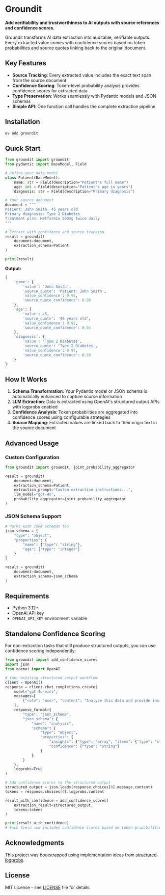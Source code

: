 # Groundit

**Add verifiability and trustworthiness to AI outputs with source references and confidence scores.**

Groundit transforms AI data extraction into auditable, verifiable outputs. Every extracted value comes with confidence scores based on token probabilities and source quotes linking back to the original document.

## Key Features

- **Source Tracking**: Every extracted value includes the exact text span from the source document
- **Confidence Scoring**: Token-level probability analysis provides confidence scores for extracted data
- **Type Preservation**: Works seamlessly with Pydantic models and JSON schemas
- **Simple API**: One function call handles the complete extraction pipeline

## Installation

```bash
uv add groundit
```

## Quick Start

```python
from groundit import groundit
from pydantic import BaseModel, Field

# Define your data model
class Patient(BaseModel):
    name: str = Field(description="Patient's full name")
    age: int = Field(description="Patient's age in years")
    diagnosis: str = Field(description="Primary diagnosis")

# Your source document
document = """
Patient: John Smith, 45 years old
Primary diagnosis: Type 2 Diabetes
Treatment plan: Metformin 500mg twice daily
"""

# Extract with confidence and source tracking
result = groundit(
    document=document,
    extraction_schema=Patient
)

print(result)
```

**Output:**
```python
{
    'name': {
        'value': 'John Smith',
        'source_quote': 'Patient: John Smith',
        'value_confidence': 0.95,
        'source_quote_confidence': 0.98
    },
    'age': {
        'value': 45,
        'source_quote': '45 years old',
        'value_confidence': 0.92,
        'source_quote_confidence': 0.94  
    },
    'diagnosis': {
        'value': 'Type 2 Diabetes',
        'source_quote': 'Type 2 Diabetes',
        'value_confidence': 0.97,
        'source_quote_confidence': 0.99
    }
}
```

## How It Works

1. **Schema Transformation**: Your Pydantic model or JSON schema is automatically enhanced to capture source information
2. **LLM Extraction**: Data is extracted using OpenAI's structured output APIs with logprobs enabled
3. **Confidence Analysis**: Token probabilities are aggregated into confidence scores using configurable strategies
4. **Source Mapping**: Extracted values are linked back to their origin text in the source document

## Advanced Usage

### Custom Configuration

```python
from groundit import groundit, joint_probability_aggregator

result = groundit(
    document=document,
    extraction_schema=Patient,
    extraction_prompt="Custom extraction instructions...",
    llm_model="gpt-4o",
    probability_aggregator=joint_probability_aggregator
)
```

### JSON Schema Support

```python
# Works with JSON schemas too
json_schema = {
    "type": "object",
    "properties": {
        "name": {"type": "string"},
        "age": {"type": "integer"}
    }
}

result = groundit(
    document=document,
    extraction_schema=json_schema
)
```

## Requirements

- Python 3.12+
- OpenAI API key
- `OPENAI_API_KEY` environment variable

## Standalone Confidence Scoring

For non-extraction tasks that still produce structured outputs, you can use confidence scoring independently:

```python
from groundit import add_confidence_scores
import json
from openai import OpenAI

# Your existing structured output workflow
client = OpenAI()
response = client.chat.completions.create(
    model="gpt-4o-mini",
    messages=[
        {"role": "user", "content": "Analyze this data and provide insights"}
    ],
    response_format={
        "type": "json_schema",
        "json_schema": {
            "name": "analysis",
            "schema": {
                "type": "object",
                "properties": {
                    "insights": {"type": "array", "items": {"type": "string"}},
                    "confidence": {"type": "string"}
                }
            }
        }
    },
    logprobs=True
)

# Add confidence scores to the structured output
structured_output = json.loads(response.choices[0].message.content)
tokens = response.choices[0].logprobs.content

result_with_confidence = add_confidence_scores(
    extraction_result=structured_output,
    tokens=tokens
)

print(result_with_confidence)
# Each field now includes confidence scores based on token probabilities
```

## Acknowledgments

This project was bootstrapped using implementation ideas from [structured-logprobs](https://github.com/arena-ai/structured-logprobs). 

## License

MIT License - see [LICENSE](LICENSE) file for details.